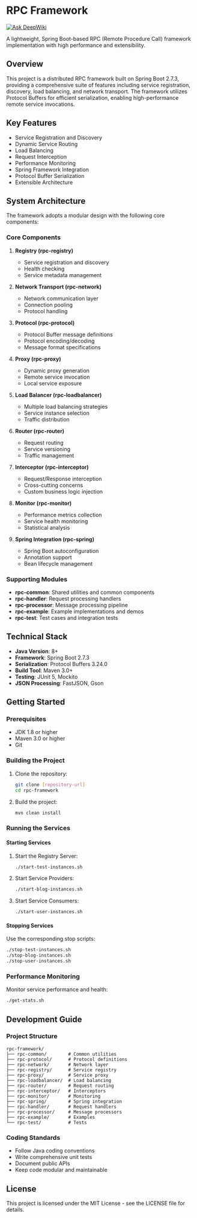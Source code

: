 # RPC Framework
[![Ask DeepWiki](https://deepwiki.com/badge.svg)](https://deepwiki.com/ecstasoy/RPC-Framework)

A lightweight, Spring Boot-based RPC (Remote Procedure Call) framework implementation with high performance and extensibility.

## Overview

This project is a distributed RPC framework built on Spring Boot 2.7.3, providing a comprehensive suite of features including service registration, discovery, load balancing, and network transport. The framework utilizes Protocol Buffers for efficient serialization, enabling high-performance remote service invocations.

## Key Features

- Service Registration and Discovery
- Dynamic Service Routing
- Load Balancing
- Request Interception
- Performance Monitoring
- Spring Framework Integration
- Protocol Buffer Serialization
- Extensible Architecture

## System Architecture

The framework adopts a modular design with the following core components:

### Core Components

1. **Registry (rpc-registry)**
   - Service registration and discovery
   - Health checking
   - Service metadata management

2. **Network Transport (rpc-network)**
   - Network communication layer
   - Connection pooling
   - Protocol handling

3. **Protocol (rpc-protocol)**
   - Protocol Buffer message definitions
   - Protocol encoding/decoding
   - Message format specifications

4. **Proxy (rpc-proxy)**
   - Dynamic proxy generation
   - Remote service invocation
   - Local service exposure

5. **Load Balancer (rpc-loadbalancer)**
   - Multiple load balancing strategies
   - Service instance selection
   - Traffic distribution

6. **Router (rpc-router)**
   - Request routing
   - Service versioning
   - Traffic management

7. **Interceptor (rpc-interceptor)**
   - Request/Response interception
   - Cross-cutting concerns
   - Custom business logic injection

8. **Monitor (rpc-monitor)**
   - Performance metrics collection
   - Service health monitoring
   - Statistical analysis

9. **Spring Integration (rpc-spring)**
   - Spring Boot autoconfiguration
   - Annotation support
   - Bean lifecycle management

### Supporting Modules

- **rpc-common**: Shared utilities and common components
- **rpc-handler**: Request processing handlers
- **rpc-processor**: Message processing pipeline
- **rpc-example**: Example implementations and demos
- **rpc-test**: Test cases and integration tests

## Technical Stack

- **Java Version**: 8+
- **Framework**: Spring Boot 2.7.3
- **Serialization**: Protocol Buffers 3.24.0
- **Build Tool**: Maven 3.0+
- **Testing**: JUnit 5, Mockito
- **JSON Processing**: FastJSON, Gson

## Getting Started

### Prerequisites

- JDK 1.8 or higher
- Maven 3.0 or higher
- Git

### Building the Project

1. Clone the repository:
   ```bash
   git clone [repository-url]
   cd rpc-framework
   ```

2. Build the project:
   ```bash
   mvn clean install
   ```

### Running the Services

#### Starting Services

1. Start the Registry Server:
   ```bash
   ./start-test-instances.sh
   ```

2. Start Service Providers:
   ```bash
   ./start-blog-instances.sh
   ```

3. Start Service Consumers:
   ```bash
   ./start-user-instances.sh
   ```

#### Stopping Services

Use the corresponding stop scripts:
```bash
./stop-test-instances.sh
./stop-blog-instances.sh
./stop-user-instances.sh
```

### Performance Monitoring

Monitor service performance and health:
```bash
./get-stats.sh
```

## Development Guide

### Project Structure
```
rpc-framework/
├── rpc-common/        # Common utilities
├── rpc-protocol/      # Protocol definitions
├── rpc-network/       # Network layer
├── rpc-registry/      # Service registry
├── rpc-proxy/         # Service proxy
├── rpc-loadbalancer/  # Load balancing
├── rpc-router/        # Request routing
├── rpc-interceptor/   # Interceptors
├── rpc-monitor/       # Monitoring
├── rpc-spring/        # Spring integration
├── rpc-handler/       # Request handlers
├── rpc-processor/     # Message processors
├── rpc-example/       # Examples
└── rpc-test/          # Tests
```

### Coding Standards

- Follow Java coding conventions
- Write comprehensive unit tests
- Document public APIs
- Keep code modular and maintainable

## License

This project is licensed under the MIT License - see the LICENSE file for details.
